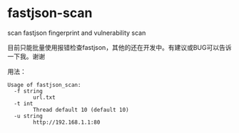 # fastjson-scan
scan fastjson fingerprint and vulnerability scan

目前只能批量使用报错检查fastjson，其他的还在开发中。有建议或BUG可以告诉一下我。谢谢

用法：
```
Usage of fastjson_scan:
  -f string
        url.txt
  -t int
        Thread default 10 (default 10)
  -u string
        http://192.168.1.1:80
```
